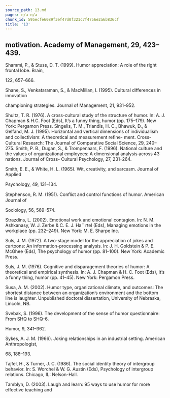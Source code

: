 ```yaml
---
source_path: 13.md
pages: n/a-n/a
chunk_id: 595ecfe6089f3ef47d0f321c7f4756e2a6b836cf
title: '13'
---
```

## motivation. Academy of Management, 29, 423–439.

Shammi, P., & Stuss, D. T. (1999). Humor appreciation: A role of the right frontal lobe. Brain,

122, 657–666.

Shane, S., Venkataraman, S., & MacMillan, I. (1995). Cultural differences in innovation

championing strategies. Journal of Management, 21, 931–952.

Shultz, T. R. (1976). A cross-cultural study of the structure of humor. In: A. J. Chapman & H.C. Foot (Eds), It’s a funny thing, humor (pp. 175–179). New York: Pergamon Press. Singelis, T. M., Triandis, H. C., Bhawuk, D., & Gelfand, M. J. (1995). Horizontal and vertical dimensions of individualism and collectivism: A theoretical and measurement reﬁne- ment. Cross-Cultural Research: The Journal of Comparative Social Science, 29, 240–275. Smith, P. B., Dugan, S., & Trompenaars, F. (1996). National culture and the values of organizational employees: A dimensional analysis across 43 nations. Journal of Cross- Cultural Psychology, 27, 231–264.

Smith, E. E., & White, H. L. (1965). Wit, creativity, and sarcasm. Journal of Applied

Psychology, 49, 131–134.

Stephenson, R. M. (1951). Conﬂict and control functions of humor. American Journal of

Sociology, 56, 569–574.

Strazdins, L. (2002). Emotional work and emotional contagion. In: N. M. Ashkanasy, W. J. Zerbe & C. E. J. Ha¨ rtel (Eds), Managing emotions in the workplace (pp. 232–249). New York: M. E. Sharpe Inc.

Suls, J. M. (1972). A two-stage model for the appreciation of jokes and cartoons: An information-processing analysis. In: J. H. Goldstein & P. E. McGhee (Eds), The psychology of humor (pp. 81–100). New York: Academic Press.

Suls, J. M. (1976). Cognitive and disparagement theories of humor: A theoretical and empirical synthesis. In: A. J. Chapman & H. C. Foot (Eds), It’s a funny thing, humor (pp. 41–45). New York: Pergamon Press.

Susa, A. M. (2002). Humor type, organizational climate, and outcomes: The shortest distance between an organization’s environment and the bottom line is laughter. Unpublished doctoral dissertation, University of Nebraska, Lincoln, NB.

Svebak, S. (1996). The development of the sense of humor questionnaire: From SHQ to SHQ-6.

Humor, 9, 341–362.

Sykes, A. J. M. (1966). Joking relationships in an industrial setting. American Anthropologist,

68, 188–193.

Tajfel, H., & Turner, J. C. (1986). The social identity theory of intergroup behavior. In: S. Worchel & W. G. Austin (Eds), Psychology of intergroup relations. Chicago, IL: Nelson-Hall.

Tamblyn, D. (2003). Laugh and learn: 95 ways to use humor for more effective teaching and
